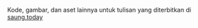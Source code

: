 Kode, gambar, dan aset lainnya untuk tulisan yang diterbitkan di [saung.today](https://saung.today)
